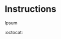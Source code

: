 # Instructions
Ipsum

:octocat:

<!-- https://dvj70ijwahy8c.cloudfront.net/Rivalry/icon | https://dvj70ijwahy8c.cloudfront.net/Rivalry/core -->


